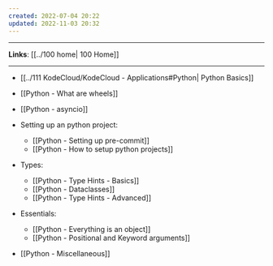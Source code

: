 ```yaml
---
created: 2022-07-04 20:22
updated: 2022-11-03 20:32
---
```

---
**Links**: [[../100 home| 100 Home]]

---
- [[../111 KodeCloud/KodeCloud - Applications#Python| Python Basics]]
- [[Python - What are wheels]]
- [[Python - asyncio]]

- Setting up an python project:
	- [[Python - Setting up pre-commit]]
	- [[Python - How to setup python projects]]

- Types:
	- [[Python - Type Hints - Basics]]
	- [[Python - Dataclasses]]
	- [[Python - Type Hints - Advanced]]

- Essentials:
	- [[Python - Everything is an object]]
	- [[Python - Positional and Keyword arguments]]

- [[Python - Miscellaneous]] 